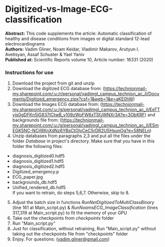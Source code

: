 # Digitized-vs-Image-ECG-classification

**Abstract:** This code supplements the article: Automatic classification of healthy and disease conditions from images or digital standard 12-lead electrocardiograms \
**Authors:** Vadim Gliner, Noam Keidar, Vladimir Makarov, Arutyun I. Avetisyan, Assaf Schuster & Yael Yaniv \
**Published at:** Scientific Reports volume 10, Article number: 16331 (2020) 

### Instructions for use
1. Download the project from git and unzip
2. Download the digitized ECG database from: (https://technionmail-my.sharepoint.com/:u:/r/personal/vadimgl_campus_technion_ac_il/Documents/Digitized_emergency.zipx?csf=1&web=1&e=aKE0hW)
3. Download the Images ECG database from: (https://technionmail-my.sharepoint.com/:u:/g/personal/vadimgl_campus_technion_ac_il/EeTTvjs0gDFKn5lG837ICtwB_y109zWoFW6xTSfJWNXr3A?e=3ObKRF) and backgrounds file from: (https://technionmail-my.sharepoint.com/:u:/g/personal/vadimgl_campus_technion_ac_il/ESmEGK5NC-NCjI9XnXdNz6YBsCtOlvCeC5rDR2U5HsunOg?e=58NELn)
4. Unzip databases from paragraphs 2,3 and put all the files under the folder *Database* in project's directory. Make sure that you have in this folder the following files:
* diagnosis_digitized0.hdf5
* diagnosis_digitized1.hdf5
* diagnosis_digitized2.hdf5
* Digitized_emergency.p
* ECG_paper.jpg
* backgrounds_db.hdf5
* Unified_rendered_db.hdf5 \
If you want to retrain, do steps 5,6,7. Otherwise, skip to 8.
5. Adjust the batch size in functions *RunNetDigitizedToMultiClassBinary* 
(line 161 at Main_script.py) & *RunNoamsECG_ImageClassification* (lines 317,319 at Main_script.py) to fit the memory of your GPU
6. Take out the checkpoints from *checkpoints* folder
7. Run "Main_script.py"
8. Just for classification, without retraining, Run  "Main_script.py" without taking out the checkpoints file from "checkpoints" folder
9. Enjoy. For questions: (vadim.gliner@gmail.com)
